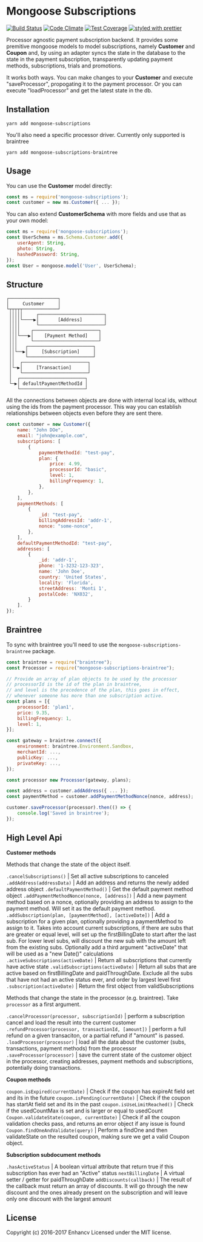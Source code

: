 Mongoose Subscriptions
======================

[![Build Status](https://travis-ci.org/enhancv/mongoose-subscriptions.svg?branch=master)](https://travis-ci.org/enhancv/mongoose-subscriptions)
[![Code Climate](https://codeclimate.com/github/enhancv/mongoose-subscriptions/badges/gpa.svg)](https://codeclimate.com/github/enhancv/mongoose-subscriptions)
[![Test Coverage](https://codeclimate.com/github/enhancv/mongoose-subscriptions/badges/coverage.svg)](https://codeclimate.com/github/enhancv/mongoose-subscriptions/coverage)
[![styled with prettier](https://img.shields.io/badge/styled_with-prettier-ff69b4.svg)](https://github.com/prettier/prettier)

Processor agnostic payment subscription backend. It provides some premitive mongoose models to model subscriptions, namely **Customer** and **Coupon** and, by using an adapter syncs the state in the database to the state in the payment subscription, transparently updating payment methods, subscriptions, trials and promotions.

It works both ways. You can make changes to your **Customer** and execute "saveProcessor", propogating it to the payment processor. Or you can execute "loadProcessor" and get the latest state in the db.

Installation
------------

```
yarn add mongoose-subscriptions
```

You'll also need a specific processor driver. Currently only supported is braintree

```
yarn add mongoose-subscriptions-braintree
```

Usage
-----
You can use the **Customer** model directly:

```javascript
const ms = require('mongoose-subscriptions');
const customer = new ms.Customer({ ... });
```

You can also extend **CustomerSchema** with more fields and use that as your own model:

```javascript
const ms = require('mongoose-subscriptions');
const UserSchema = ms.Schema.Customer.add({
    userAgent: String,
    photo: String,
    hashedPassword: String,
});
const User = mongoose.model('User', UserSchema);
```

Structure
---------
```
┌──────────────────┐
│     Customer     │
└┬┬┬┬┬─────────────┘
 │││││     ┌────────────────────────┐
 ││││└────▶│       [Address]        │
 ││││      └────────────────────────┘
 ││││    ┌────────────────────────┐
 │││└───▶│    [Payment Method]    │
 │││     └────────────────────────┘
 │││   ┌────────────────────────┐
 ││└──▶│     [Subscription]     │
 ││    └────────────────────────┘
 ││  ┌────────────────────────┐
 │└─▶│     [Transaction]      │
 │   └────────────────────────┘
 │  ┌────────────────────────┐
 └─▶│ defaultPaymentMethodId │
    └────────────────────────┘
```

All the connections between objects are done with internal local ids, without using the ids from the payment processor. This way you can establish relationships between objects even before they are sent there.

```javascript
const customer = new Customer({
    name: "John DOe",
    email: "john@example.com",
    subscriptions: [
        {
            paymentMethodId: "test-pay",
            plan: {
                price: 4.99,
                processorId: "basic",
                level: 1,
                billingFrequency: 1,
            },
        },
    ],
    paymentMethods: [
        {
            _id: "test-pay",
            billingAddressId: 'addr-1',
            nonce: "some-nonce",
        },
    ],
    defaultPaymentMethodId: "test-pay",
    addresses: [
        {
            _id: 'addr-1',
            phone: '1-3232-123-323',
            name: 'John Doe',
            country: 'United States',
            locality: 'Florida',
            streetAddress: 'Monti 1',
            postalCode: 'NX032',
        }
    ].
});
```

Braintree
---------

To sync with braintree you'll need to use the `mongoose-subscriptions-braintree` package.

```javascript
const braintree = require("braintree");
const Processor = require("mongoose-subscriptions-braintree");

// Provide an array of plan objects to be used by the processor
// processorId is the id of the plan in braintree,
// and level is the precedence of the plan, this goes in effect,
// whenever someone has more than one subscription active.
const plans = [{
    processorId: 'plan1',
    price: 9.35,
    billingFrequency: 1,
    level: 1,
}];

const gateway = braintree.connect({
    environment: braintree.Environment.Sandbox,
    merchantId: ...,
    publicKey: ...,
    privateKey: ...,
});

const processor new Processor(gateway, plans);

const address = customer.addAddress({ ... });
const paymentMethod = customer.addPaymentMethodNonce(nonce, address);

customer.saveProcessor(processor).then(() => {
    console.log('Saved in braintree');
});
```

High Level Api
--------------

**Customer methods**

Methods that change the state of the object itself.

`.cancelSubscriptions()` | Set all active subscriptions to canceled
`.addAddress(addressData)` | Add an address and returns the newly added address object
`.defaultPaymentMethod()` | Get the default payment method object
`.addPaymentMethodNonce(nonce, [address])` | Add a new payment method based on a nonce, optionally providing an address to assign to the payment method. Will set it as the default payment method.
`.addSubscription(plan, [paymentMethod], [activeDate])` | Add a subscription for a given plan, optionally providing a paymentMethod to assign to it. Takes into account current subscriptions, if there are subs that are greater or equal level, will set up the firstBillingDate to start after the last sub. For lower level subs, will discount the new sub with the amount left from the existing subs. Optionally add a third argument "activeDate" that will be used as a "new Date()" calculations
`.activeSubscriptions(activeDate)` | Return all subscriptions that currently have active state
`.validSubscriptions(activeDate)` | Return all subs that are active based on firstBillingDate and paidThroughDate. Exclude all the subs that have not had an active status ever, and order by largest level first
`.subscription(activeDate)` | Return the first object from validSubscriptions

Methods that change the state in the processor (e.g. braintree). Take `processor` as a first argument.

`.cancelProcessor(processor, subscriptionId)` | perform a subscription cancel and load the result into the current customer
`.refundProcessor(processor, transactionId, [amount])` | perform a full refund on a given transaciton, or a partial refund if "amount" is passed.
`.loadProcessor(processor)` | load all the data about the customer (subs, transactions, payment methods) from the processor
`.saveProcessor(processor)` | save the current state of the customer object in the processor, creating addresses, payment methods and subscriptions, potentially doing transactions.

**Coupon methods**

`coupon.isExpired(currentDate)` | Check if the coupon has expireAt field set and its in the future
`coupon.isPending(currentDate)` | Check if the coupon has startAt field set and its in the past
`coupon.isUseLimitReached()` | Check if the usedCountMax is set and is larger or equal to usedCount
`Coupon.validateState(coupon, currentDate)` | Check if all the coupon validation checks pass, and returns an error object if any issue is found
`Coupon.findOneAndValidate(query)` | Perform a findOne and then validateState on the resulted coupon, making sure we get a valid Coupon object.

**Subscription subdocument methods**

`.hasActiveStatus` | A boolean virtual attribute that return true if this subscription has ever had an "Active" status
`nextBillingDate` | A virtual setter / getter for paidThroughDate
`addDiscounts(callback)` | The result of the callback must return an array of discounts. It will go through the new discount and the ones already present on the subscription and will leave only one discount with the largest amount

License
-------

Copyright (c) 2016-2017 Enhancv
Licensed under the MIT license.

